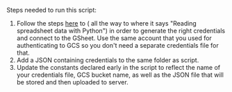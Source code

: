 Steps needed to run this script:
1. Follow the steps [here](https://towardsdatascience.com/accessing-google-spreadsheet-data-using-python-90a5bc214fd2) to ( all the way to where it says "Reading spreadsheet data with Python") in order to generate the right credentials and connect to the GSheet. Use the same account that you used for authenticating to GCS so you don't need a separate credentials file for that.
2. Add a JSON containing credentials to the same folder as script.
3. Update the constants declared early in the script to reflect the name of your credentials file, GCS bucket name, as well as the JSON file that will be stored and then uploaded to server. 
